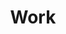 ---
layout: projects
title: Work
eleventyNavigation:
  key: Work
  order: 2
  icon: <svg width="24" height="24" viewBox="0 0 24 24" fill="none" xmlns="http://www.w3.org/2000/svg"><path d="M4.75 16C4.75 14.2051 6.20507 12.75 8 12.75C9.79493 12.75 11.25 14.2051 11.25 16C11.25 17.7949 9.79493 19.25 8 19.25H4.75V16Z" stroke="currentColor" stroke-width="1.5" stroke-linecap="round" stroke-linejoin="round"></path><path d="M11 16.25C11.9363 16.25 12.8262 15.842 13.4372 15.1325L18.712 9.008C19.5121 7.95074 19.4097 6.46534 18.4722 5.52781C17.5347 4.59028 16.0493 4.48793 14.992 5.28802L8.86747 10.5628C8.158 11.1738 7.75 12.0637 7.75 13" stroke="currentColor" stroke-width="1.5" stroke-linecap="round" stroke-linejoin="round"></path><path d="M5 19L7.25 16.75" stroke="currentColor" stroke-width="1.5" stroke-linecap="round" stroke-linejoin="round"></path></svg>
---